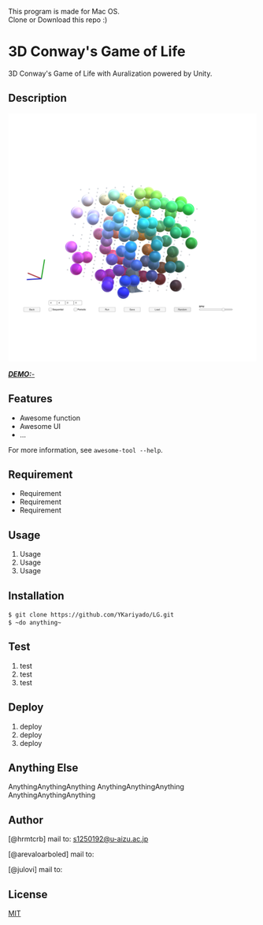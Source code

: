 This program is made for Mac OS.  
Clone or Download this repo :) 

# 3D Conway's Game of Life

3D Conway's Game of Life with Auralization powered by Unity.

## Description
 


![3DLG image](_image/3d_original.png)
 
[***DEMO:***-]()
 
## Features
 
- Awesome function
- Awesome UI
- ...
 
For more information, see `awesome-tool --help`.
 
## Requirement
 
- Requirement
- Requirement
- Requirement
 
## Usage
 
1. Usage
2. Usage
3. Usage
 
## Installation
 
```
$ git clone https://github.com/YKariyado/LG.git
$ ~do anything~
```
 
## Test
 
1. test
2. test
3. test
 
## Deploy
 
1. deploy
2. deploy
3. deploy
 
## Anything Else
 
AnythingAnythingAnything
AnythingAnythingAnything
AnythingAnythingAnything
 
## Author
 
[@hrmtcrb]
mail to: s1250192@u-aizu.ac.jp

[@arevaloarboled]
mail to: 

[@julovi]
mail to:
 
## License
 
[MIT](LICENSE)</blockquote>
